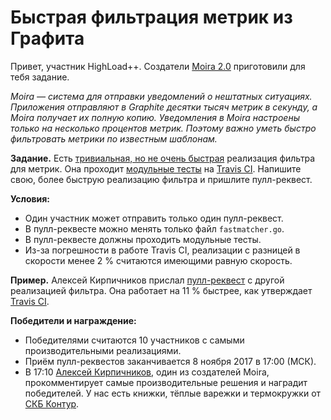 # Быстрая фильтрация метрик из Графита

Привет, участник HighLoad++. Создатели [Moira 2.0](https://github.com/moira-alert) приготовили для тебя задание.

*Moira — система для отправки уведомлений о нештатных ситуациях. Приложения отправляют в Graphite десятки тысяч метрик в секунду, а Moira получает их полную копию. Уведомления в Moira настроены только на несколько процентов метрик. Поэтому важно уметь быстро фильтровать метрики по известным шаблонам.*

**Задание.** Есть [тривиальная, но не очень быстрая](matcher.go) реализация фильтра для метрик. Она проходит [модульные тесты](matcher_test.go) на [Travis CI](https://travis-ci.org/skbkontur/highload-2017-quiz/jobs/298133612). Напишите свою, более быструю реализацию фильтра и пришлите пулл-реквест.

**Условия:**
* Один участник может отправить только один пулл-реквест.
* В пулл-реквесте можно менять только файл `fastmatcher.go`.
* В пулл-реквесте должны проходить модульные тесты.
* Из-за погрешности в работе Travis CI, реализации с разницей в скорости менее 2 % считаются имеющими равную скорость.

**Пример.** Алексей Кирпичников прислал [пулл-реквест](https://github.com/skbkontur/highload-2017-quiz/pull/1) с другой реализацией фильтра. Она работает на 11 % быстрее, как утверждает [Travis CI](https://travis-ci.org/skbkontur/highload-2017-quiz/builds/298137816).

**Победители и награждение:**
* Победителями считаются 10 участников с самыми производительными реализациями.
* Приём пулл-реквестов заканчивается 8 ноября 2017 в 17:00 (МСК).
* В 17:10 [Алексей Кирпичников](https://github.com/beevee/), один из создателей Moira, прокомментирует самые производительные решения и наградит победителей. У нас есть книжки, тёплые варежки и термокружки от [СКБ Контур](https://github.com/skbkontur).

